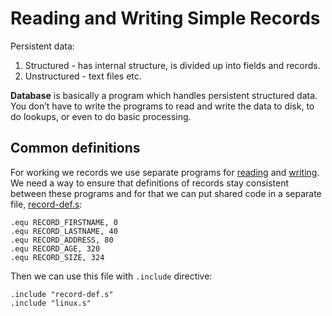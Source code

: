 # Reading and Writing Simple Records

Persistent data:
1. Structured - has internal structure, is divided up into fields and records.
2. Unstructured - text files etc.

**Database** is basically a program which handles persistent structured data. You don’t
have to write the programs to read and write the data to disk, to do lookups, or even to do
basic processing.

## Common definitions

For working we records we use separate programs for [reading](./read_record.s) and [writing](./write_record.s). We need a way to ensure that definitions of records stay consistent between these programs and for that we can put shared code in a separate file, [record-def.s](./record-def.s):
```assembly
.equ RECORD_FIRSTNAME, 0
.equ RECORD_LASTNAME, 40
.equ RECORD_ADDRESS, 80
.equ RECORD_AGE, 320
.equ RECORD_SIZE, 324
```

Then we can use this file with `.include` directive:
```assembly
.include "record-def.s"
.include "linux.s"
```
